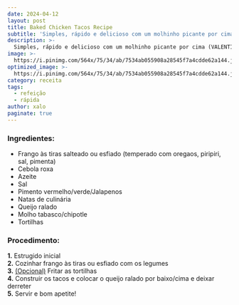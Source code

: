 ```yaml
---
date: 2024-04-12
layout: post
title: Baked Chicken Tacos Recipe
subtitle: 'Simples, rápido e delicioso com um molhinho picante por cima (VALENTINA).'
description: >-
  Simples, rápido e delicioso com um molhinho picante por cima (VALENTINA).
image: >-
  https://i.pinimg.com/564x/75/34/ab/7534ab055908a28545f7a4cdde62a144.jpg
optimized_image: >-
  https://i.pinimg.com/564x/75/34/ab/7534ab055908a28545f7a4cdde62a144.jpg
category: receita
tags:
  - refeição
  - rápida
author: xalo
paginate: true
---
```


### Ingredientes:

* Frango às tiras salteado ou esfiado (temperado com oregaos, piripiri, sal, pimenta)  
* Cebola roxa  
* Azeite  
* Sal  
* Pimento vermelho/verde/Jalapenos  
* Natas de culinária  
* Queijo ralado  
* Molho tabasco/chipotle  
* Tortilhas  

### Procedimento:

**1.** Estrugido inicial  
**2.** Cozinhar frango às tiras ou esfiado com os legumes  
**3.** <ins>(Opcional)</ins> Fritar as tortilhas  
**4.** Construir os tacos e colocar o queijo ralado por baixo/cima e deixar derreter  
**5.** Servir e bom apetite!  

